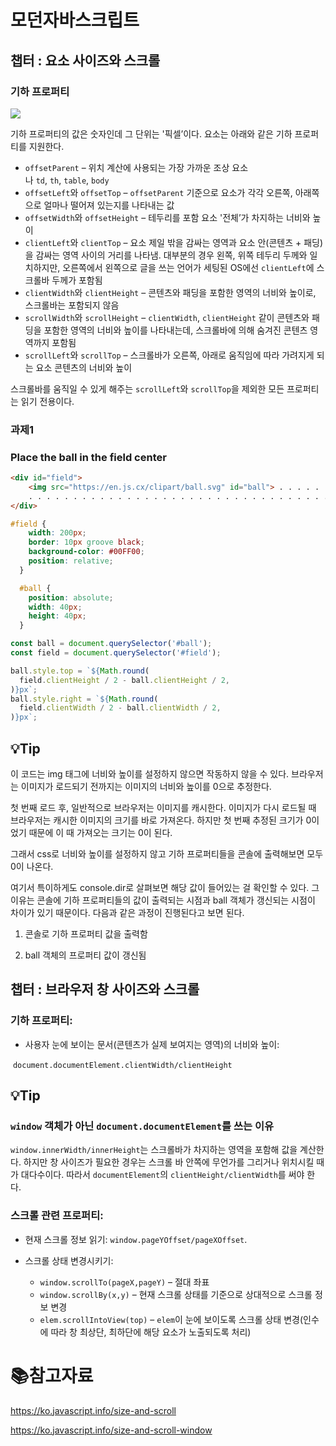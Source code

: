 # 모던자바스크립트

## 챕터 : 요소 사이즈와 스크롤

### 기하 프로퍼티

![](C:\Users\220307\AppData\Roaming\marktext\images\2022-04-20-08-54-25-image.png)

기하 프로퍼티의 값은 숫자인데 그 단위는 '픽셀’이다. 요소는 아래와 같은 기하 프로퍼티를 지원한다.

- `offsetParent` – 위치 계산에 사용되는 가장 가까운 조상 요소나 `td`, `th`, `table`, `body`
- `offsetLeft`와 `offsetTop` – `offsetParent` 기준으로 요소가 각각 오른쪽, 아래쪽으로 얼마나 떨어져 있는지를 나타내는 값
- `offsetWidth`와 `offsetHeight` – 테두리를 포함 요소 '전체’가 차지하는 너비와 높이
- `clientLeft`와 `clientTop` – 요소 제일 밖을 감싸는 영역과 요소 안(콘텐츠 + 패딩)을 감싸는 영역 사이의 거리를 나타냄. 대부분의 경우 왼쪽, 위쪽 테두리 두께와 일치하지만, 오른쪽에서 왼쪽으로 글을 쓰는 언어가 세팅된 OS에선 `clientLeft`에 스크롤바 두께가 포함됨
- `clientWidth`와 `clientHeight` – 콘텐츠와 패딩을 포함한 영역의 너비와 높이로, 스크롤바는 포함되지 않음
- `scrollWidth`와 `scrollHeight` – `clientWidth`, `clientHeight` 같이 콘텐츠와 패딩을 포함한 영역의 너비와 높이를 나타내는데, 스크롤바에 의해 숨겨진 콘텐츠 영역까지 포함됨
- `scrollLeft`와 `scrollTop` – 스크롤바가 오른쪽, 아래로 움직임에 따라 가려지게 되는 요소 콘텐츠의 너비와 높이

스크롤바를 움직일 수 있게 해주는 `scrollLeft`와 `scrollTop`을 제외한 모든 프로퍼티는 읽기 전용이다.

### 과제1

### Place the ball in the field center

```html
<div id="field">
    <img src="https://en.js.cx/clipart/ball.svg" id="ball"> . . . . . . . . . . . . . . . . . . . . . . . . . . . . . . . . . . . . . . . . . . . . . . . . . . . . . . . . . . . . . . . . . . . . . . . . . . . . . . . . . . . . . . . . . . . . . . . . .
    . . . . . . . . . . . . . . . . . . . . . . . . . . . . . . . . . . . . . . . . . . . . . . . . . . . . . . . . . . . . . . . . . . . . . . . . . . . . . .
</div>
```

```css
#field {
    width: 200px;
    border: 10px groove black;
    background-color: #00FF00;
    position: relative;
  }

  #ball {
    position: absolute;
    width: 40px;
    height: 40px;
  }
```

```javascript
const ball = document.querySelector('#ball');
const field = document.querySelector('#field');

ball.style.top = `${Math.round(
  field.clientHeight / 2 - ball.clientHeight / 2,
)}px`;
ball.style.right = `${Math.round(
  field.clientWidth / 2 - ball.clientWidth / 2,
)}px`;
```

## :bulb:Tip

이 코드는 img 태그에 너비와 높이를 설정하지 않으면 작동하지 않을 수 있다. 브라우저는 이미지가 로드되기 전까지는 이미지의 너비와 높이를 0으로 추정한다.

첫 번째 로드 후, 일반적으로 브라우저는 이미지를 캐시한다. 이미지가 다시 로드될 때 브라우저는 캐시한 이미지의 크기를 바로 가져온다. 하지만 첫 번째 추정된 크기가 0이었기 때문에 이 때 가져오는 크기는 0이 된다.

그래서 css로 너비와 높이를 설정하지 않고 기하 프로퍼티들을 콘솔에 출력해보면 모두 0이 나온다.

여기서 특이하게도 console.dir로 살펴보면 해당 값이 들어있는 걸 확인할 수 있다. 그 이유는 콘솔에 기하 프로퍼티들의 값이 출력되는 시점과 ball 객체가 갱신되는 시점이 차이가 있기 때문이다. 다음과 같은 과정이 진행된다고 보면 된다.

1. 콘솔로 기하 프로퍼티 값을 출력함

2. ball 객체의 프로퍼티 값이 갱신됨

## 챕터 : 브라우저 창 사이즈와 스크롤

### 기하 프로퍼티:

- 사용자 눈에 보이는 문서(콘텐츠가 실제 보여지는 영역)의 너비와 높이: 

​	`document.documentElement.clientWidth/clientHeight`

## :bulb:Tip

### `window` 객체가 아닌 `document.documentElement`를 쓰는 이유

`window.innerWidth/innerHeight`는 스크롤바가 차지하는 영역을 포함해 값을 계산한다. 하지만 창 사이즈가 필요한 경우는 스크롤 바 안쪽에 무언가를 그리거나 위치시킬 때가 대다수이다. 따라서 `documentElement`의 `clientHeight/clientWidth`를 써야 한다.

### 스크롤 관련 프로퍼티:

- 현재 스크롤 정보 읽기: `window.pageYOffset/pageXOffset`.

- 스크롤 상태 변경시키기:
  
  - `window.scrollTo(pageX,pageY)` – 절대 좌표
  - `window.scrollBy(x,y)` – 현재 스크롤 상태를 기준으로 상대적으로 스크롤 정보 변경
  - `elem.scrollIntoView(top)` – `elem`이 눈에 보이도록 스크롤 상태 변경(인수에 따라 창 최상단, 최하단에 해당 요소가 노출되도록 처리)

# :books:참고자료

https://ko.javascript.info/size-and-scroll

https://ko.javascript.info/size-and-scroll-window
